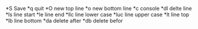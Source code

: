 *S Save
*q quit
*O new top line
*o new bottom line
*c console
*dl delte line
*ls line start
*le line end
*llc line lower case
*luc line upper case
*lt line top
*lb line bottom
*da delete after
*db delete befor